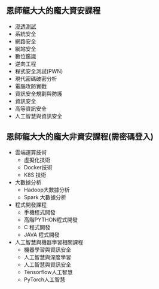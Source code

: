## 恩師龍大大的龐大資安課程
- [滲透測試](PT.md)
- 系統安全
- 網路安全
- 網站安全
- 數位鑑識
- 逆向工程
- 程式安全測試(PWN)
- 現代密碼破密分析
- 電腦攻防實戰
- 資訊安全規劃與防護
- 資訊安全
- 高等資訊安全
- 人工智慧與資訊安全

## 恩師龍大大的龐大非資安課程(需密碼登入)
- 雲端運算技術
  - 虛擬化技術
  - Docker技術
  - K8S 技術
- 大數據分析
  - Hadoop大數據分析
  - Spark 大數據分析
- 程式開發課程
  - 手機程式開發
  - 高階PYTHON程式開發
  - C 程式開發
  - JAVA 程式開發
- 人工智慧與機器學習相關課程
  - 機器學習與資訊安全
  - 人工智慧與深度學習
  - 人工智慧與資訊安全
  - Tensorflow人工智慧
  - PyTorch人工智慧
